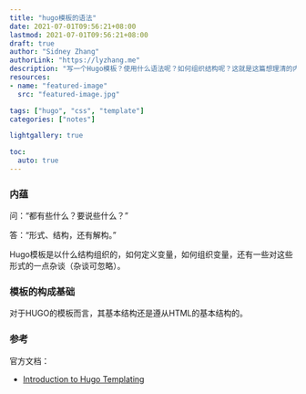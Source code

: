 ```yaml
---
title: "hugo模板的语法"
date: 2021-07-01T09:56:21+08:00
lastmod: 2021-07-01T09:56:21+08:00
draft: true
author: "Sidney Zhang"
authorLink: "https://lyzhang.me"
description: "写一个Hugo模板？使用什么语法呢？如何组织结构呢？这就是这篇想理清的内容。"
resources:
- name: "featured-image"
  src: "featured-image.jpg"

tags: ["hugo", "css", "template"]
categories: ["notes"]

lightgallery: true

toc:
  auto: true
---
```


<!--more-->

### 内蕴

问：“都有些什么？要说些什么？”

答：“形式、结构，还有解构。”

Hugo模板是以什么结构组织的，如何定义变量，如何组织变量，还有一些对这些形式的一点杂谈（杂谈可忽略）。

### 模板的构成基础

对于HUGO的模板而言，其基本结构还是遵从HTML的基本结构的。

### 参考

官方文档：

- [Introduction to Hugo Templating](https://gohugo.io/templates/introduction/)